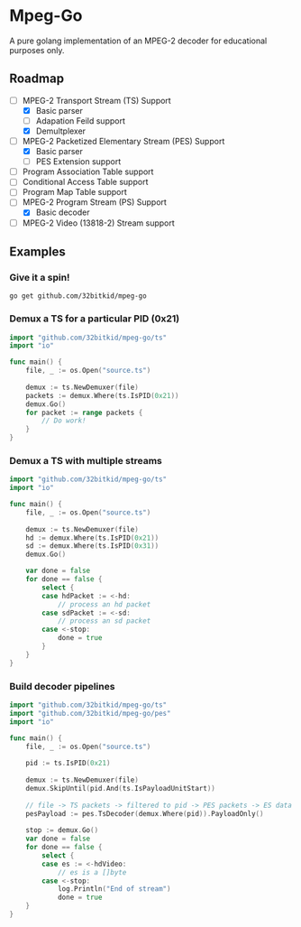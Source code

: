 # Mpeg-Go

A pure golang implementation of an MPEG-2 decoder for
educational purposes only.

## Roadmap
- [ ] MPEG-2 Transport Stream (TS) Support
  - [x] Basic parser
  - [ ] Adapation Feild support
  - [x] Demultplexer
- [ ] MPEG-2 Packetized Elementary Stream (PES) Support
  - [x] Basic parser
  - [ ] PES Extension support
- [ ] Program Association Table support
- [ ] Conditional Access Table support
- [ ] Program Map Table support
- [ ] MPEG-2 Program Stream (PS) Support
  - [x] Basic decoder
- [ ] MPEG-2 Video (13818-2) Stream support

## Examples

### Give it a spin!

```
go get github.com/32bitkid/mpeg-go
```


### Demux a TS for a particular PID (0x21)

```go
import "github.com/32bitkid/mpeg-go/ts"
import "io"

func main() {
	file, _ := os.Open("source.ts")
  
	demux := ts.NewDemuxer(file)
	packets := demux.Where(ts.IsPID(0x21))
	demux.Go()
	for packet := range packets {
		// Do work!
	}
}
```

### Demux a TS with multiple streams

```go
import "github.com/32bitkid/mpeg-go/ts"
import "io"

func main() {
	file, _ := os.Open("source.ts")
  
	demux := ts.NewDemuxer(file)
	hd := demux.Where(ts.IsPID(0x21))
	sd := demux.Where(ts.IsPID(0x31))
	demux.Go()

	var done = false
 	for done == false {
		select {
		case hdPacket := <-hd:
			// process an hd packet
		case sdPacket := <-sd:
			// process an sd packet
		case <-stop:
			done = true
		}
	}
}
```

### Build decoder pipelines

```go
import "github.com/32bitkid/mpeg-go/ts"
import "github.com/32bitkid/mpeg-go/pes"
import "io"

func main() {
	file, _ := os.Open("source.ts")
	
	pid := ts.IsPID(0x21)
	
	demux := ts.NewDemuxer(file)
	demux.SkipUntil(pid.And(ts.IsPayloadUnitStart))
	
	// file -> TS packets -> filtered to pid -> PES packets -> ES data
	pesPayload := pes.TsDecoder(demux.Where(pid)).PayloadOnly()
	
	stop := demux.Go()
	var done = false
	for done == false {
		select {
		case es := <-hdVideo:
			// es is a []byte
		case <-stop:
			log.Println("End of stream")
			done = true
	}
}
```
